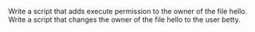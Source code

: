 Write a script that adds execute permission to the owner of the file hello.
Write a script that changes the owner of the file hello to the user betty.
